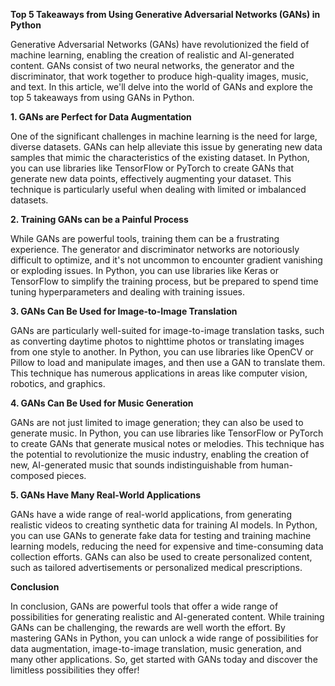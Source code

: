 **Top 5 Takeaways from Using Generative Adversarial Networks (GANs) in Python**

Generative Adversarial Networks (GANs) have revolutionized the field of machine learning, enabling the creation of realistic and AI-generated content. GANs consist of two neural networks, the generator and the discriminator, that work together to produce high-quality images, music, and text. In this article, we'll delve into the world of GANs and explore the top 5 takeaways from using GANs in Python.

**1. GANs are Perfect for Data Augmentation**

One of the significant challenges in machine learning is the need for large, diverse datasets. GANs can help alleviate this issue by generating new data samples that mimic the characteristics of the existing dataset. In Python, you can use libraries like TensorFlow or PyTorch to create GANs that generate new data points, effectively augmenting your dataset. This technique is particularly useful when dealing with limited or imbalanced datasets.

**2. Training GANs can be a Painful Process**

While GANs are powerful tools, training them can be a frustrating experience. The generator and discriminator networks are notoriously difficult to optimize, and it's not uncommon to encounter gradient vanishing or exploding issues. In Python, you can use libraries like Keras or TensorFlow to simplify the training process, but be prepared to spend time tuning hyperparameters and dealing with training issues.

**3. GANs Can Be Used for Image-to-Image Translation**

GANs are particularly well-suited for image-to-image translation tasks, such as converting daytime photos to nighttime photos or translating images from one style to another. In Python, you can use libraries like OpenCV or Pillow to load and manipulate images, and then use a GAN to translate them. This technique has numerous applications in areas like computer vision, robotics, and graphics.

**4. GANs Can Be Used for Music Generation**

GANs are not just limited to image generation; they can also be used to generate music. In Python, you can use libraries like TensorFlow or PyTorch to create GANs that generate musical notes or melodies. This technique has the potential to revolutionize the music industry, enabling the creation of new, AI-generated music that sounds indistinguishable from human-composed pieces.

**5. GANs Have Many Real-World Applications**

GANs have a wide range of real-world applications, from generating realistic videos to creating synthetic data for training AI models. In Python, you can use GANs to generate fake data for testing and training machine learning models, reducing the need for expensive and time-consuming data collection efforts. GANs can also be used to create personalized content, such as tailored advertisements or personalized medical prescriptions.

**Conclusion**

In conclusion, GANs are powerful tools that offer a wide range of possibilities for generating realistic and AI-generated content. While training GANs can be challenging, the rewards are well worth the effort. By mastering GANs in Python, you can unlock a wide range of possibilities for data augmentation, image-to-image translation, music generation, and many other applications. So, get started with GANs today and discover the limitless possibilities they offer!